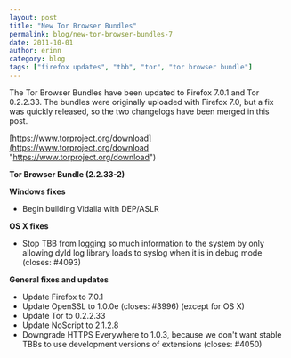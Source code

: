 ```yaml
---
layout: post
title: "New Tor Browser Bundles"
permalink: blog/new-tor-browser-bundles-7
date: 2011-10-01
author: erinn
category: blog
tags: ["firefox updates", "tbb", "tor", "tor browser bundle"]
---
```


The Tor Browser Bundles have been updated to Firefox 7.0.1 and Tor 0.2.2.33. The bundles were originally uploaded with Firefox 7.0, but a fix was quickly released, so the two changelogs have been merged in this post.

[https://www.torproject.org/download](https://www.torproject.org/download "https://www.torproject.org/download")

**Tor Browser Bundle (2.2.33-2)**

**Windows fixes**

- Begin building Vidalia with DEP/ASLR

**OS X fixes**

- Stop TBB from logging so much information to the system by only allowing dyld log library loads to syslog when it is in debug mode (closes: #4093)

**General fixes and updates**

- Update Firefox to 7.0.1
- Update OpenSSL to 1.0.0e (closes: #3996) (except for OS X)
- Update Tor to 0.2.2.33
- Update NoScript to 2.1.2.8
- Downgrade HTTPS Everywhere to 1.0.3, because we don't want stable TBBs to use development versions of extensions (closes: #4050)

